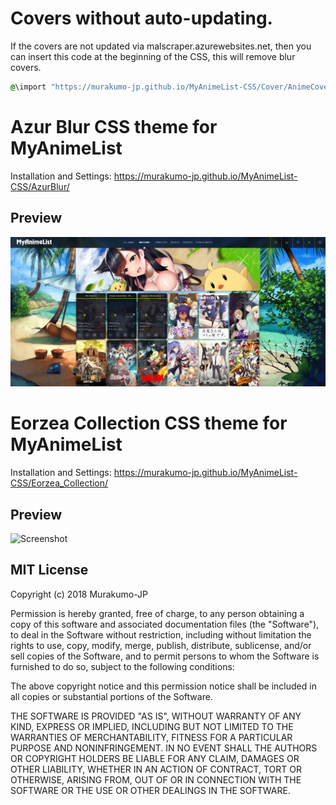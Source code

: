# Covers without auto-updating.

If the covers are not updated via malscraper.azurewebsites.net, then you can insert this code at the beginning of the CSS, this will remove blur covers.

```css
@\import "https://murakumo-jp.github.io/MyAnimeList-CSS/Cover/AnimeCover.css";
```

# Azur Blur CSS theme for MyAnimeList

Installation and Settings: https://murakumo-jp.github.io/MyAnimeList-CSS/AzurBlur/

## Preview

![Screenshot](AzurBlur/AzurBlur.jpg?raw=true)

# Eorzea Collection CSS theme for MyAnimeList

Installation and Settings: https://murakumo-jp.github.io/MyAnimeList-CSS/Eorzea_Collection/

## Preview

![Screenshot](Eorzea_Collection/preview/Snapshot.png?raw=true)

## MIT License

Copyright (c) 2018 Murakumo-JP

Permission is hereby granted, free of charge, to any person obtaining a copy
of this software and associated documentation files (the "Software"), to deal
in the Software without restriction, including without limitation the rights
to use, copy, modify, merge, publish, distribute, sublicense, and/or sell
copies of the Software, and to permit persons to whom the Software is
furnished to do so, subject to the following conditions:

The above copyright notice and this permission notice shall be included in all
copies or substantial portions of the Software.

THE SOFTWARE IS PROVIDED "AS IS", WITHOUT WARRANTY OF ANY KIND, EXPRESS OR
IMPLIED, INCLUDING BUT NOT LIMITED TO THE WARRANTIES OF MERCHANTABILITY,
FITNESS FOR A PARTICULAR PURPOSE AND NONINFRINGEMENT. IN NO EVENT SHALL THE
AUTHORS OR COPYRIGHT HOLDERS BE LIABLE FOR ANY CLAIM, DAMAGES OR OTHER
LIABILITY, WHETHER IN AN ACTION OF CONTRACT, TORT OR OTHERWISE, ARISING FROM,
OUT OF OR IN CONNECTION WITH THE SOFTWARE OR THE USE OR OTHER DEALINGS IN THE
SOFTWARE.

